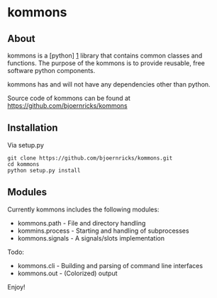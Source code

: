 kommons
=======

About
-----

kommons is a [python] [1] library that contains common classes and functions. The
purpose of the kommons is to provide reusable, free software python components.

kommons has and will not have any dependencies other than python.

Source code of kommons can be found at https://github.com/bjoernricks/kommons

Installation
------------

Via setup.py

    git clone https://github.com/bjoernricks/kommons.git
    cd kommons
    python setup.py install

Modules
-------

Currently kommons includes the following modules:

 * kommons.path - File and directory handling
 * kommins.process - Starting and handling of subprocesses
 * kommons.signals - A signals/slots implementation

Todo:
 * kommons.cli - Building and parsing of command line interfaces
 * kommons.out - (Colorized) output

Enjoy!

[1]: http://www.python.org/
